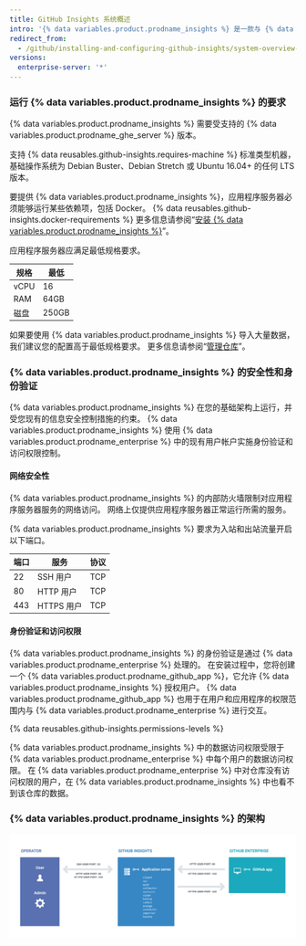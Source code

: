 ```yaml
---
title: GitHub Insights 系统概述
intro: '{% data variables.product.prodname_insights %} 是一款与 {% data variables.product.prodname_enterprise %} 交互的独立应用程序。'
redirect_from:
  - /github/installing-and-configuring-github-insights/system-overview-for-github-insights
versions:
  enterprise-server: '*'
---
```


### 运行 {% data variables.product.prodname_insights %} 的要求

{% data variables.product.prodname_insights %} 需要受支持的 {% data variables.product.prodname_ghe_server %} 版本。

支持 {% data reusables.github-insights.requires-machine %} 标准类型机器，基础操作系统为 Debian Buster、Debian Stretch 或 Ubuntu 16.04+ 的任何 LTS 版本。

要提供 {% data variables.product.prodname_insights %}，应用程序服务器必须能够运行某些依赖项，包括 Docker。 {% data reusables.github-insights.docker-requirements %} 更多信息请参阅“[安装 {% data variables.product.prodname_insights %}](/insights/installing-and-configuring-github-insights/installing-github-insights#prerequisites)”。

应用程序服务器应满足最低规格要求。

| 规格   | 最低    |
| ---- | ----- |
| vCPU | 16    |
| RAM  | 64GB  |
| 磁盘   | 250GB |

如果要使用 {% data variables.product.prodname_insights %} 导入大量数据，我们建议您的配置高于最低规格要求。 更多信息请参阅“[管理仓库](/github/installing-and-configuring-github-insights/managing-repositories#about-import-times)”。

### {% data variables.product.prodname_insights %} 的安全性和身份验证

{% data variables.product.prodname_insights %} 在您的基础架构上运行，并受您现有的信息安全控制措施的约束。 {% data variables.product.prodname_insights %} 使用 {% data variables.product.prodname_enterprise %} 中的现有用户帐户实施身份验证和访问权限控制。

#### 网络安全性

{% data variables.product.prodname_insights %} 的内部防火墙限制对应用程序服务器服务的网络访问。 网络上仅提供应用程序服务器正常运行所需的服务。

{% data variables.product.prodname_insights %} 要求为入站和出站流量开启以下端口。

| 端口  | 服务       | 协议  |
| --- | -------- | --- |
| 22  | SSH 用户   | TCP |
| 80  | HTTP 用户  | TCP |
| 443 | HTTPS 用户 | TCP |

#### 身份验证和访问权限

{% data variables.product.prodname_insights %} 的身份验证是通过 {% data variables.product.prodname_enterprise %} 处理的。 在安装过程中，您将创建一个 {% data variables.product.prodname_github_app %}，它允许 {% data variables.product.prodname_insights %} 授权用户。 {% data variables.product.prodname_github_app %} 也用于在用户和应用程序的权限范围内与 {% data variables.product.prodname_enterprise %} 进行交互。

{% data reusables.github-insights.permissions-levels %}

{% data variables.product.prodname_insights %} 中的数据访问权限受限于 {% data variables.product.prodname_enterprise %} 中每个用户的数据访问权限。 在 {% data variables.product.prodname_enterprise %} 中对仓库没有访问权限的用户，在 {% data variables.product.prodname_insights %} 中也看不到该仓库的数据。

### {% data variables.product.prodname_insights %} 的架构

![系统架构](/assets/images/help/insights/github-isights-system-diagram.png)
